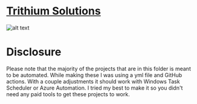# <ins>**Trithium Solutions**<ins>

![alt text](https://media.licdn.com/dms/image/C4E0BAQGDMksu6hPR4A/company-logo_200_200/0/1528226910847?e=2147483647&v=beta&t=6tGpwPN2XoGGsb8MZlKhROptAkC2ZOvLE3tmIRgkzBU)
 
# **Disclosure**

Please note that the majority of the projects that are in this folder is meant to be automated. While making these I was using a yml file and GitHub actions.
With a couple adjustments it should work with Windows Task Scheduler or Azure Automation. 
I tried my best to make it so you didn't need any paid tools to get these projects to work.
